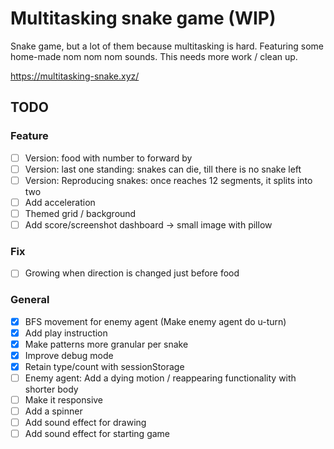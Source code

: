 # Multitasking snake game (WIP)

Snake game, but a lot of them because multitasking is hard. Featuring some home-made nom nom nom sounds. This needs more work / clean up.

https://multitasking-snake.xyz/

## TODO

### Feature

- [ ] Version: food with number to forward by
- [ ] Version: last one standing: snakes can die, till there is no snake left
- [ ] Version: Reproducing snakes: once reaches 12 segments, it splits into two
- [ ] Add acceleration
- [ ] Themed grid / background
- [ ] Add score/screenshot dashboard -> small image with pillow

### Fix

- [ ] Growing when direction is changed just before food

### General

- [x] BFS movement for enemy agent (Make enemy agent do u-turn)
- [x] Add play instruction
- [x] Make patterns more granular per snake
- [x] Improve debug mode
- [x] Retain type/count with sessionStorage
- [ ] Enemy agent: Add a dying motion / reappearing functionality with shorter body
- [ ] Make it responsive
- [ ] Add a spinner
- [ ] Add sound effect for drawing
- [ ] Add sound effect for starting game
